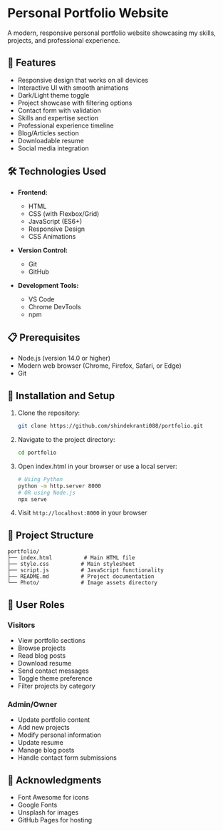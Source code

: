 # Personal Portfolio Website

A modern, responsive personal portfolio website showcasing my skills, projects, and professional experience.

## 🌟 Features

- Responsive design that works on all devices
- Interactive UI with smooth animations
- Dark/Light theme toggle
- Project showcase with filtering options
- Contact form with validation
- Skills and expertise section
- Professional experience timeline
- Blog/Articles section
- Downloadable resume
- Social media integration

## 🛠️ Technologies Used

- **Frontend:**
  - HTML
  - CSS (with Flexbox/Grid)
  - JavaScript (ES6+)
  - Responsive Design
  - CSS Animations
  
- **Version Control:**
  - Git
  - GitHub

- **Development Tools:**
  - VS Code
  - Chrome DevTools
  - npm

## 📋 Prerequisites

- Node.js (version 14.0 or higher)
- Modern web browser (Chrome, Firefox, Safari, or Edge)
- Git

## 🚀 Installation and Setup

1. Clone the repository:
   ```bash
   git clone https://github.com/shindekranti088/portfolio.git
   ```

2. Navigate to the project directory:
   ```bash
   cd portfolio
   ```

3. Open index.html in your browser or use a local server:
   ```bash
   # Using Python
   python -m http.server 8000
   # OR using Node.js
   npx serve
   ```

4. Visit `http://localhost:8000` in your browser

## 📁 Project Structure

```
portfolio/
├── index.html          # Main HTML file
├── style.css          # Main stylesheet
├── script.js          # JavaScript functionality
├── README.md          # Project documentation
└── Photo/             # Image assets directory
```

## 🎯 User Roles

### Visitors
- View portfolio sections
- Browse projects
- Read blog posts
- Download resume
- Send contact messages
- Toggle theme preference
- Filter projects by category

### Admin/Owner
- Update portfolio content
- Add new projects
- Modify personal information
- Update resume
- Manage blog posts
- Handle contact form submissions



## 🙏 Acknowledgments

* Font Awesome for icons
* Google Fonts
* Unsplash for images
* GitHub Pages for hosting
